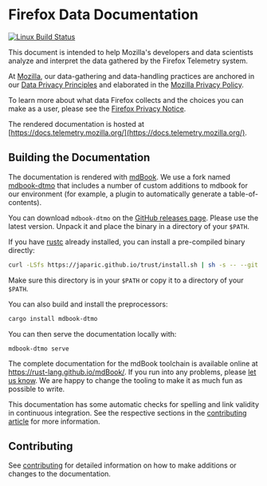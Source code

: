 # Firefox Data Documentation

[![Linux Build Status](https://travis-ci.org/mozilla/firefox-data-docs.svg?branch=master)](https://travis-ci.org/mozilla/firefox-data-docs)

This document is intended to help Mozilla's developers and data scientists
analyze and interpret the data gathered by the Firefox Telemetry system.

At [Mozilla](https://www.mozilla.org), our data-gathering and data-handling
practices are anchored in our
[Data Privacy Principles](https://www.mozilla.org/en-US/privacy/principles/)
and elaborated in the [Mozilla Privacy Policy](https://www.mozilla.org/en-US/privacy/).

To learn more about what data Firefox collects and the choices you can make
as a user, please see the [Firefox Privacy Notice](https://www.mozilla.org/en-US/privacy/firefox/).

The rendered documentation is hosted at [https://docs.telemetry.mozilla.org/](https://docs.telemetry.mozilla.org/).

## Building the Documentation

The documentation is rendered with [mdBook](https://github.com/rust-lang/mdBook).
We use a fork named [mdbook-dtmo](https://github.com/badboy/mdbook-dtmo) that includes a number of custom additions to mdbook for our environment
(for example, a plugin to automatically generate a table-of-contents).

You can download `mdbook-dtmo` on the [GitHub releases page](https://github.com/badboy/mdbook-dtmo/releases).
Please use the latest version.
Unpack it and place the binary in a directory of your `$PATH`.

If you have [rustc](https://www.rust-lang.org/) already installed, you can install a pre-compiled binary directly:

```bash
curl -LSfs https://japaric.github.io/trust/install.sh | sh -s -- --git badboy/mdbook-dtmo
```

Make sure this directory is in your `$PATH` or copy it to a directory of your `$PATH`.

You can also build and install the preprocessors:

```bash
cargo install mdbook-dtmo
```

You can then serve the documentation locally with:

```
mdbook-dtmo serve
```

The complete documentation for the mdBook toolchain is available online at <https://rust-lang.github.io/mdBook/>.
If you run into any problems, please [let us know](https://docs.telemetry.mozilla.org/concepts/getting_help.html). We are happy to change the tooling to make it as much fun as possible to write.

This documentation has some automatic checks for spelling and link validity in continuous integration. See the respective sections in the [contributing article](https://docs.telemetry.mozilla.org/meta/contributing.html) for more information.

## Contributing

See [contributing](https://docs.telemetry.mozilla.org/meta/contributing.html) for detailed information on how to make additions or changes to the documentation.
